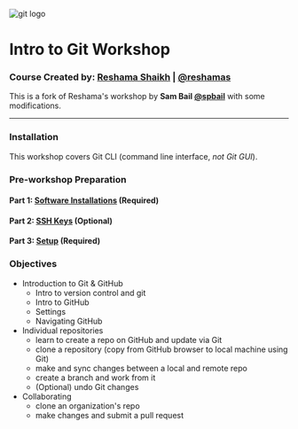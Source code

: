 ![git logo](images/git.png)

# Intro to Git Workshop

### Course Created by:  [Reshama Shaikh](https://reshamas.github.io) | [@reshamas](https://twitter.com/reshamas)

This is a fork of Reshama's workshop by **Sam Bail [@spbail](http://twitter.com/spbail)** with some modifications.

---

### Installation
This workshop covers Git CLI (command line interface, *not Git GUI*).  

### Pre-workshop Preparation

#### Part 1:  [Software Installations](/workflows/w_0_1_installs.md) (Required)

#### Part 2:  [SSH Keys](/workflows/w_0_2_ssh_keys.md) (Optional)

#### Part 3:  [Setup](/workflows/w_0_3_setup.md) (Required)


### Objectives
* Introduction to Git & GitHub
     - Intro to version control and git
     - Intro to GitHub
     - Settings
     - Navigating GitHub
* Individual repositories 
     - learn to create a repo on GitHub and update via Git
     - clone a repository (copy from GitHub browser to local machine using Git)
     - make and sync changes between a local and remote repo
     - create a branch and work from it
     - (Optional) undo Git changes
* Collaborating
     - clone an organization's repo
     - make changes and submit a pull request
